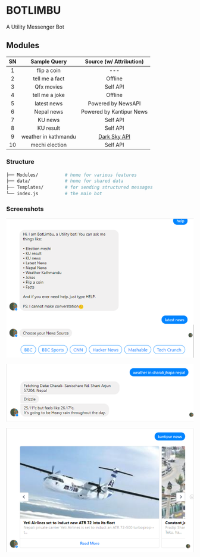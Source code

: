 # BOTLIMBU
A Utility Messenger Bot

## Modules

| SN | Sample Query | Source (w/ Attribution) |
|:-:|:-:|:-:|
| 1 | flip a coin | --- |
| 2 | tell me a fact | Offline |
| 3 | Qfx movies | Self API |
| 4 | tell me a joke | Offline |
| 5 | latest news | Powered by NewsAPI |
| 6 | Nepal news | Powered by Kantipur News |
| 7 | KU news | Self API |
| 8 | KU result | Self API |
| 9 | weather in kathmandu | [Dark Sky API](https://darksky.net) |) |
| 10 | mechi election | Self API |

### Structure

```sh
├── Modules/          # home for various features
├── data/             # home for shared data
├── Templates/        # for sending structured messages
└── index.js          # the main bot
```

### Screenshots

![Latest News](https://raw.githubusercontent.com/adityathebe/botLimbu/master/data/img/screenshot_1.png)

![Weather Data](https://raw.githubusercontent.com/adityathebe/botLimbu/master/data/img/screenshot_2.png)

![Nepal News](https://raw.githubusercontent.com/adityathebe/botLimbu/master/data/img/screenshot_3.png)
